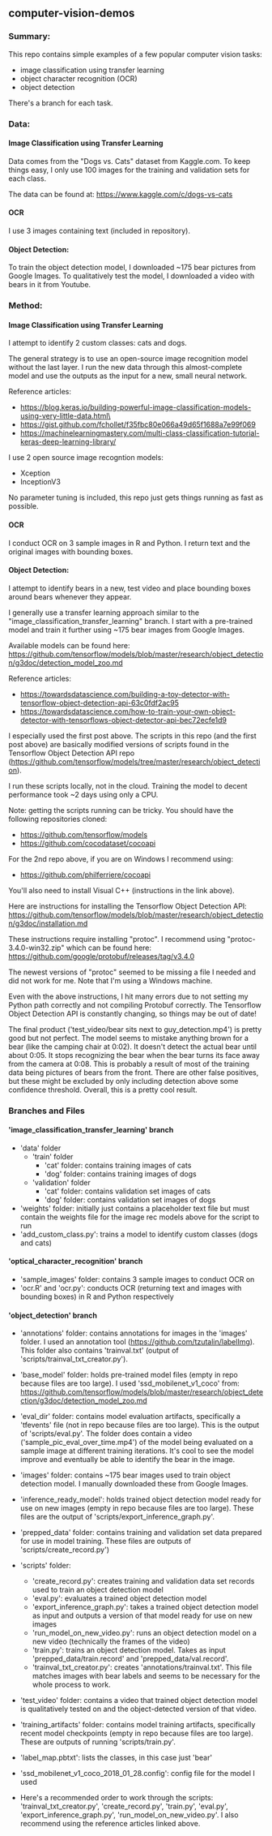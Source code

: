 ## computer-vision-demos

### Summary:
This repo contains simple examples of a few popular computer vision tasks:
- image classification using transfer learning
- object character recognition (OCR)
- object detection

There's a branch for each task.

### Data: 

#### Image Classification using Transfer Learning
Data comes from the "Dogs vs. Cats" dataset from Kaggle.com.
To keep things easy, I only use 100 images for the training and validation sets for each class.

The data can be found at: https://www.kaggle.com/c/dogs-vs-cats

#### OCR
I use 3 images containing text (included in repository).

#### Object Detection: 
To train the object detection model, I downloaded ~175 bear pictures from Google Images.
To qualitatively test the model, I downloaded a video with bears in it from Youtube.

### Method:

#### Image Classification using Transfer Learning
I attempt to identify 2 custom classes: cats and dogs.

The general strategy is to use an open-source image recognition model without the last layer.
I run the new data through this almost-complete model and use the outputs as the input for a 
new, small neural network.

Reference articles:
- https://blog.keras.io/building-powerful-image-classification-models-using-very-little-data.html\
- https://gist.github.com/fchollet/f35fbc80e066a49d65f1688a7e99f069
- https://machinelearningmastery.com/multi-class-classification-tutorial-keras-deep-learning-library/

I use 2 open source image recogntion models:
- Xception
- InceptionV3

No parameter tuning is included, this repo just gets things running as fast as possible.

#### OCR
I conduct OCR on 3 sample images in R and Python. I return text and the original images with bounding boxes.

#### Object Detection: 
I attempt to identify bears in a new, test video and place bounding boxes around bears whenever they appear.

I generally use a transfer learning approach similar to the "image_classification_transfer_learning" branch. I start with a pre-trained model and train it further using ~175 bear images from Google Images.

Available models can be found here:
https://github.com/tensorflow/models/blob/master/research/object_detection/g3doc/detection_model_zoo.md

Reference articles:
- https://towardsdatascience.com/building-a-toy-detector-with-tensorflow-object-detection-api-63c0fdf2ac95
- https://towardsdatascience.com/how-to-train-your-own-object-detector-with-tensorflows-object-detector-api-bec72ecfe1d9

I especially used the first post above. The scripts in this repo (and the first post above) are basically modified versions of scripts found in the Tensorflow Object Detection API repo (https://github.com/tensorflow/models/tree/master/research/object_detection).

I run these scripts locally, not in the cloud. Training the model to decent performance took ~2 days using only a CPU.

Note: getting the scripts running can be tricky. You should have the following repositories cloned:
- https://github.com/tensorflow/models
- https://github.com/cocodataset/cocoapi

For the 2nd repo above, if you are on Windows I recommend using:
- https://github.com/philferriere/cocoapi

You'll also need to install Visual C++ (instructions in the link above).

Here are instructions for installing the Tensorflow Object Detection API: https://github.com/tensorflow/models/blob/master/research/object_detection/g3doc/installation.md

These instructions require installing "protoc". I recommend using "protoc-3.4.0-win32.zip" which can be found here: 
https://github.com/google/protobuf/releases/tag/v3.4.0

The newest versions of "protoc" seemed to be missing a file I needed and did not work for me. Note that I'm using a Windows machine.

Even with the above instructions, I hit many errors due to not setting my Python path correctly and not compiling Protobuf correctly. The Tensorflow Object Detection API is constantly changing, so things may be out of date!

The final product ('test_video/bear sits next to guy_detection.mp4') is pretty good but not perfect. The model seems to mistake anything brown for a bear (like the camping chair at 0:02). It doesn't detect the actual bear until about 0:05. It stops recognizing the bear when the bear turns its face away from the camera at 0:08. This is probably a result of most of the training data being pictures of bears from the front. There are other false positives, but these might be excluded by only including detection above some confidence threshold. Overall, this is a pretty cool result.

### Branches and Files

#### 'image_classification_transfer_learning' branch

- 'data' folder
   - 'train' folder
      - 'cat' folder: contains training images of cats
      - 'dog' folder: contains training images of dogs
   - 'validation' folder
      - 'cat' folder: contains validation set images of cats
      - 'dog' folder: contains validation set images of dogs
- 'weights' folder: initially just contains a placeholder text file but must contain the weights file for the image rec models above for the script to run
- 'add_custom_class.py': trains a model to identify custom classes (dogs and cats)

#### 'optical_character_recognition' branch

- 'sample_images' folder: contains 3 sample images to conduct OCR on
- 'ocr.R' and 'ocr.py': conducts OCR (returning text and images with bounding boxes) in R and Python respectively

#### 'object_detection' branch

- 'annotations' folder: contains annotations for images in the 'images' folder. I used an annotation tool (https://github.com/tzutalin/labelImg). This folder also contains 'trainval.txt' (output of 'scripts/trainval_txt_creator.py').
- 'base_model' folder: holds pre-trained model files (empty in repo because files are too large). I used 'ssd_mobilenet_v1_coco' from: https://github.com/tensorflow/models/blob/master/research/object_detection/g3doc/detection_model_zoo.md
- 'eval_dir' folder: contains model evaluation artifacts, specifically a 'tfevents' file (not in repo because files are too large). This is the output of 'scripts/eval.py'. The folder does contain a video ('sample_pic_eval_over_time.mp4') of the model being evaluated on a sample image at different training iterations. It's cool to see the model improve and eventually be able to identify the bear in the image.
- 'images' folder: contains ~175 bear images used to train object detection model. I manually downloaded these from Google Images.
- 'inference_ready_model': holds trained object detection model ready for use on new images (empty in repo because files are too large). These files are the output of 'scripts/export_inference_graph.py'.
- 'prepped_data' folder: contains training and validation set data prepared for use in model training. These files are outputs of 'scripts/create_record.py')
- 'scripts' folder:
   - 'create_record.py': creates training and validation data set records used to train an object detection model
   - 'eval.py': evaluates a trained object detection model
   - 'export_inference_graph.py': takes a trained object detection model as input and outputs a version of that model ready for use on new images
   - 'run_model_on_new_video.py': runs an object detection model on a new video (technically the frames of the video)
   - 'train.py': trains an object detection model. Takes as input 'prepped_data/train.record' and 'prepped_data/val.record'.
   - 'trainval_txt_creator.py': creates 'annotations/trainval.txt'. This file matches images with bear labels and seems to be necessary for the whole process to work.
- 'test_video' folder: contains a video that trained object detection model is qualitatively tested on and the object-detected version of that video.
- 'training_artifacts' folder: contains model training artifacts, specifically recent model checkpoints (empty in repo because files are too large). These are outputs of running 'scripts/train.py'.
- 'label_map.pbtxt': lists the classes, in this case just 'bear'
- 'ssd_mobilenet_v1_coco_2018_01_28.config': config file for the model I used

- Here's a recommended order to work through the scripts: 'trainval_txt_creator.py', 'create_record.py', 'train.py', 'eval.py', 'export_inference_graph.py', 'run_model_on_new_video.py'. I also recommend using the reference articles linked above.
